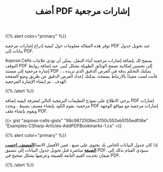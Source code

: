 ﻿---
title: أضف PDF إشارات مرجعية
type: docs
weight: 10
url: /ar/net/add-pdf-bookmarks/
---
{{% alert color="primary" %}}

توفر هذه المقالة معلومات حول كيفية إدراج إشارات مرجعية PDF عند تحويل جدول بيانات إلى PDF.

Aspose.Cells يسمح لك بإضافة إشارات مرجعية أثناء التنقل. يمكن أن تؤدي علامات التوقف PDF إلى تحسين إمكانية تصفح الوثائق الطويلة بشكل كبير. عند إضافة روابط إشارة مرجعية إلى مستند PDF ، يمكنك التحكم بدقة في العرض الدقيق الذي تريده ، فأنت لست مقيدًا بالارتباط بصفحة. يمكنك إعداد العرض الدقيق عن طريق وضع الصفحة الهدف ، ثم إنشاء الإشارة المرجعية.

{{% /alert %}}

يرجى الاطلاع على نموذج التعليمات البرمجية التالي لمعرفة كيفية إضافة PDF إشارات مرجعية. يقوم الكود بإنشاء مصنف بسيط ، ويحدد PDF إشارات مرجعية مع مواقع الوجهة ويقوم بإنشاء ملف PDF.

{{< gist "aspose-cells-gists" "88c9872508ec3150c552eb5155edf06e" "Examples-CSharp-Articles-AddPDFBookmarks-1.cs" >}}

{{% alert color="primary" %}}

إذا كان جدول البيانات الخاص بك يحتوي على صيغ ، فمن الأفضل الاتصال[**المصنف. احسب الصيغة**](https://reference.aspose.com/cells/net/aspose.cells/workbook/methods/calculateformula/index) مباشرة قبل تحويل جدول البيانات إلى تنسيق PDF. سيؤدي القيام بذلك إلى ضمان تحديث القيم التابعة للصيغة وعرضها بشكل صحيح في PDF.

{{% /alert %}}
